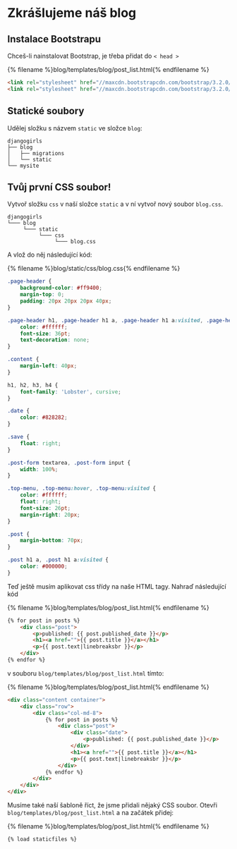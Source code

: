 # Zkrášlujeme náš blog

## Instalace Bootstrapu

Chceš-li nainstalovat Bootstrap, je třeba přidat do `< head >`

{% filename %}blog/templates/blog/post_list.html{% endfilename %}
```html
<link rel="stylesheet" href="//maxcdn.bootstrapcdn.com/bootstrap/3.2.0/css/bootstrap.min.css">
<link rel="stylesheet" href="//maxcdn.bootstrapcdn.com/bootstrap/3.2.0/css/bootstrap-theme.min.css">
```


## Statické soubory

Udělej složku s názvem `static` ve složce `blog`:

```
djangogirls
├── blog
│   ├── migrations
│   └── static
└── mysite
```

## Tvůj první CSS soubor!

Vytvoř složku `css` v naší složce `static` a v ní vytvoř nový soubor `blog.css`.

```
djangogirls
└─── blog
     └─── static
          └─── css
               └─── blog.css
```

A vlož do něj následující kód:

{% filename %}blog/static/css/blog.css{% endfilename %}
```css
.page-header {
    background-color: #ff9400;
    margin-top: 0;
    padding: 20px 20px 20px 40px;
}

.page-header h1, .page-header h1 a, .page-header h1 a:visited, .page-header h1 a:active {
    color: #ffffff;
    font-size: 36pt;
    text-decoration: none;
}

.content {
    margin-left: 40px;
}

h1, h2, h3, h4 {
    font-family: 'Lobster', cursive;
}

.date {
    color: #828282;
}

.save {
    float: right;
}

.post-form textarea, .post-form input {
    width: 100%;
}

.top-menu, .top-menu:hover, .top-menu:visited {
    color: #ffffff;
    float: right;
    font-size: 26pt;
    margin-right: 20px;
}

.post {
    margin-bottom: 70px;
}

.post h1 a, .post h1 a:visited {
    color: #000000;
}
```

Teď ještě musím aplikovat css třídy na naše HTML tagy. Nahraď následující kód

{% filename %}blog/templates/blog/post_list.html{% endfilename %}
```html
{% for post in posts %}
    <div class="post">
        <p>published: {{ post.published_date }}</p>
        <h1><a href="">{{ post.title }}</a></h1>
        <p>{{ post.text|linebreaksbr }}</p>
    </div>
{% endfor %}
```

v souboru `blog/templates/blog/post_list.html` tímto:

{% filename %}blog/templates/blog/post_list.html{% endfilename %}
```html
<div class="content container">
    <div class="row">
        <div class="col-md-8">
            {% for post in posts %}
                <div class="post">
                    <div class="date">
                        <p>published: {{ post.published_date }}</p>
                    </div>
                    <h1><a href="">{{ post.title }}</a></h1>
                    <p>{{ post.text|linebreaksbr }}</p>
                </div>
            {% endfor %}
        </div>
    </div>
</div>
```

Musíme také naší šabloně říct, že jsme přidali nějaký CSS soubor. Otevři `blog/templates/blog/post_list.html` a na začátek přidej:

{% filename %}blog/templates/blog/post_list.html{% endfilename %}
```html
{% load staticfiles %}
```
